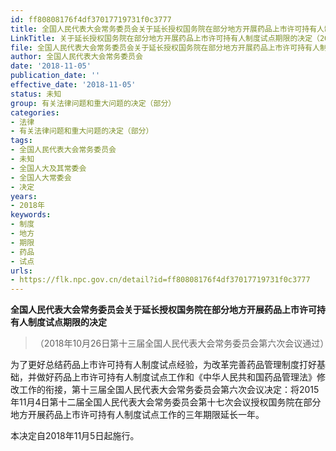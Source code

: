 ```yaml
---
id: ff80808176f4df37017719731f0c3777
title: 全国人民代表大会常务委员会关于延长授权国务院在部分地方开展药品上市许可持有人制度试点期限的决定
LinkTitle: 关于延长授权国务院在部分地方开展药品上市许可持有人制度试点期限的决定（2018）
file: 全国人民代表大会常务委员会关于延长授权国务院在部分地方开展药品上市许可持有人制度试点期限的决定_ff80808176f4df37017719731f0c3777.docx
author: 全国人民代表大会常务委员会
date: '2018-11-05'
publication_date: ''
effective_date: '2018-11-05'
status: 未知
group: 有关法律问题和重大问题的决定（部分）
categories:
- 法律
- 有关法律问题和重大问题的决定（部分）
tags:
- 全国人民代表大会常务委员会
- 未知
- 全国人大及其常委会
- 全国人大常委会
- 决定
years:
- 2018年
keywords:
- 制度
- 地方
- 期限
- 药品
- 试点
urls:
- https://flk.npc.gov.cn/detail?id=ff80808176f4df37017719731f0c3777
---
```


**全国人民代表大会常务委员会关于延长授权国务院在部分地方开展药品上市许可持有人制度试点期限的决定**

> （2018年10月26日第十三届全国人民代表大会常务委员会第六次会议通过）

为了更好总结药品上市许可持有人制度试点经验，为改革完善药品管理制度打好基础，并做好药品上市许可持有人制度试点工作和《中华人民共和国药品管理法》修改工作的衔接，第十三届全国人民代表大会常务委员会第六次会议决定：将2015年11月4日第十二届全国人民代表大会常务委员会第十七次会议授权国务院在部分地方开展药品上市许可持有人制度试点工作的三年期限延长一年。

本决定自2018年11月5日起施行。
